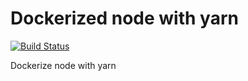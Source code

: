 # Dockerized node with yarn
[![Build Status](https://travis-ci.org/Jimexist/docker-node-yarn.svg?branch=master)](https://travis-ci.org/Jimexist/docker-node-yarn)

Dockerize node with yarn
